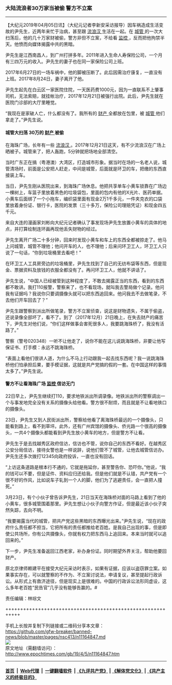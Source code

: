 ### 大陆流浪者30万家当被偷 警方不立案
------------------------

<p>
 【大纪元2019年04月05日讯】（大纪元记者李新安采访报导）因车祸造成生活变故的尹先生，近两年来忙于治病，甚至跟
 <a href="http://www.epochtimes.com/gb/tag/%E6%B5%81%E6%B5%AA%E6%B1%89.html">
  流浪汉
 </a>
 生活在一起。在
 <a href="http://www.epochtimes.com/gb/tag/%E5%9F%8E%E7%AE%A1.html">
  城管
 </a>
 的一次大扫荡后，他的几十万家财被偷，警方非但不立案，不给看
 <a href="http://www.epochtimes.com/gb/tag/%E7%9B%91%E6%8E%A7.html">
  监控
 </a>
 ，反而把他拘禁半天。他愤而向媒体揭露中共的黑暗。
</p>
<p>
 尹先生是江西南昌人，到广州打拼多年。2011年进入生命人寿保险公司，一个月有三四万元的收入。尹先生的妻子也在同一家保险公司上班。
</p>
<p>
 2017年6月27日的一场车祸中，他的脚被压断了。此后因需治疗康复，一直没有上班。2017年8月24日，妻子离开了他。
</p>
<p>
 尹先生起先在白云区一家医院住院，一天医药费1000元，因为一直联系不上肇事司机，无法索赔，就挂帐治疗，2017年12月21日被强行出院。此后，尹先生就在医院门诊部的大厅里睡觉。
</p>
<p>
 “我现在是家破人亡，什么都没有了。我所有的
 <a href="http://www.epochtimes.com/gb/tag/%E8%B4%A2%E4%BA%A7.html">
  财产
 </a>
 全都放在包里，被
 <a href="http://www.epochtimes.com/gb/tag/%E5%9F%8E%E7%AE%A1.html">
  城管
 </a>
 他们拿走了。”尹先生说。
</p>
<h4>
 城管大扫荡 30万的
 <a href="http://www.epochtimes.com/gb/tag/%E8%B4%A2%E4%BA%A7.html">
  财产
 </a>
 被偷
</h4>
<p>
 在海珠广场，长年有一些
 <a href="http://www.epochtimes.com/gb/tag/%E6%B5%81%E6%B5%AA%E6%B1%89.html">
  流浪汉
 </a>
 。2017年12月21日这天，有不少流浪汉在广场上晒被子。城管来了，把人轰跑，5分钟就把场地全部清空。
</p>
<p>
 当时广东正在搞（粤港澳）大湾区，打造城市形象。据当时在场的一名老人说，城管清场时，前面是公安把人赶走，中间是城管，后面就是环卫的车，把缴的东西直接装上车。
</p>
<p>
 当日，尹先生刚从医院出来，到海珠广场休息。他把共享单车小黄车锁靠在广场边一棵树上，车篮子里放着黑色的垃圾袋包，里面的包内有他的X光片、医药单据。小黄车后面绑了一个小拖车，编织袋里面有现金2万1千多元，一件夹克衣的口袋里放着身份证、银行卡，医院的发票（三十多万，保险公司理赔凭证）和现金四五千元。
</p>
<p>
 来自大连的漫画家刘彬向大纪元记者确认了事发现场尹先生放置小黄车的具体的地点，并打算绘制连环画再现他丢失财物的经过。
</p>
<p>
 尹先生离开广场二十多分钟，回来时发现小黄车和车上的东西全都被掠走了。他马上问城管，城管不理他；他问开车的人，也不理他；后来问环卫工人，环卫工人只说了一句话，“你到垃圾桶里去看吧！”
</p>
<p>
 在环卫工人工具房旁边的垃圾桶里，尹先生找到了自己的无纺布袋等东西，但是现金、票据资料及放钱的衣服全都没有了。再问环卫工人，他就不讲话了。
</p>
<p>
 尹先生说，“中国人已经被管到这种程度了，不敢去揭露正当的东西，看到的东西都不敢讲。我打110报警，警察来了，也不看现场，就叫我去警局做个记录。他问我有证据吗？我说你只要调摄像头就可以把东西追回来。他问我去不去做笔录，不去他们开车回去了？”
</p>
<p>
 尹先生跟警察到派出所做笔录，警方不立案侦查，说这是财物遗失，不属于偷盗，还说录像全部坏了，看不了。到了（2017年12月）21日晚上，在失去财产的痛苦下，尹先生对他们说，“你们这样做事会害死很多人，我要跳海珠桥了，我没有活路了。”
</p>
<p>
 警察（警号020348）一听不让他走了，说你不能在这儿说跳海珠桥，非要让他写保证书、打手模：永远不跳海珠桥。
</p>
<p>
 “表面上看他们很讲人道，为什么不马上行动跟我一起去找东西呢？我一说跳海珠桥他们怕承担后果，要手模证据，这就是共产党搞的假的一套。在中国这样的事情太多了。”尹先生说。
</p>
<h4>
 警方不让看海珠广场
 <a href="http://www.epochtimes.com/gb/tag/%E7%9B%91%E6%8E%A7.html">
  监控
 </a>
 信访无门
</h4>
<p>
 22日早上，尹先生继续打110，要求地铁派出所调录像。地铁派出所的警察调出一个与事发地完全没有关系的摄像头给他看。警方很不耐烦，而且就是不让看地铁口的摄像头。
</p>
<p>
 23日，尹先生又到人民街派出所，警察给他看了离海珠桥最远的一个摄像头，只能看到路上，看不到草坪。此外，还有广州宾馆的摄像头、侨光路一个很高的摄像头，一共4个摄像头都能看到尹先生放小黄车的地方，但是警方不让看。
</p>
<p>
 尹先生于是去找越秀区政府信访，信访也不管，说你自己的东西不看好。在越秀区公安分局信访，接待女警也是一样说辞，说他们管不了城管，让他去城管信访办。尹先生还多次拨打12345向政府投诉，一直也没有回话。
</p>
<p>
 “上访这条道路是根本行不通的，它就是拖延你，甚至警告你、恐吓你。”他说，“我的钱可以不要，但是证件、资料应归还给我。但是他们就是不认错，共产党有一个很不好的作风，比如说车子轧到一个人的脚，他们为了逃避责任，会一直把人撞死。”
</p>
<p>
 3月23日，有个小伙子曾告诉尹先生，21日当天在海珠桥对面的马路上看到了他的小黄车，很多城管围着那里。尹先生想让小伙子向警方作证，但是最近该小伙子突然失踪，去向不明。
</p>
<p>
 “我要揭露当代的城管，把共产党这些黑暗的东西曝光出来。”尹先生说，“现在的政府什么责任都不担当，它把所有的责任都推给老百姓。是我自己出现的事，但是即使公共场所，你有公共摄像头，你就有权力把东西马上追回来。本来当时就可以追回来的。”
</p>
<p>
 下一步，尹先生准备返回江西老家，补办身份证。同时期望外界关注，帮助他要回财产。
</p>
<p>
 原北京律师赖建平在接受大纪元采访时表示，如果有证据，应该以盗窃罪立案。如果事实存在，可以就警察的不作为、不立案讨说法，申请复议，甚至提起行政诉讼。从形式上有救济途径，但是现实上是很难的。中国的行政诉讼法形同虚设，这么多年老百姓“民告官”几乎没有能够告赢的。#
</p>
<p>
 责任编辑：林琮文
</p>

+++++++++++++++++++++++++++++++++++++++++++++++++++++++++++<br/><br/>
手机上长按并复制下列链接或二维码分享本文章：<br/>
https://github.com/gfw-breaker/banned-news/blob/master/pages/nsc413/n11164847.md <br/>
<a href='https://github.com/gfw-breaker/banned-news/blob/master/pages/nsc413/n11164847.md'><img src='https://github.com/gfw-breaker/banned-news/blob/master/pages/nsc413/n11164847.md.png'/></a> <br/>
原文地址（需翻墙访问）：http://www.epochtimes.com/gb/19/4/5/n11164847.htm


------------------------
#### [首页](https://github.com/gfw-breaker/banned-news/blob/master/README.md) &nbsp;|&nbsp; [Web代理](https://github.com/labour-camp/helloworld) &nbsp;|&nbsp; [一键翻墙软件](https://github.com/gfw-breaker/nogfw/blob/master/README.md) &nbsp;| [《九评共产党》](https://github.com/gfw-breaker/9ping.md/blob/master/README.md#九评之一评共产党是什么) | [《解体党文化》](https://github.com/gfw-breaker/jtdwh.md/blob/master/README.md) | [《共产主义的终极目的》](https://github.com/gfw-breaker/gczydzjmd.md/blob/master/README.md)

